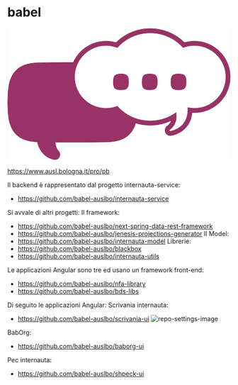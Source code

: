 # babel
![repo-settings-image](https://github.com/babel-auslbo/babel/blob/master/logo-babel.jpg?raw=true)

https://www.ausl.bologna.it/pro/pb

Il backend è rappresentato dal progetto internauta-service: 
- https://github.com/babel-auslbo/internauta-service

Si avvale di altri progetti:
Il framework:
- https://github.com/babel-auslbo/next-spring-data-rest-framework
- https://github.com/babel-auslbo/jenesis-projections-generator
Il Model:
- https://github.com/babel-auslbo/internauta-model
Librerie:
- https://github.com/babel-auslbo/blackbox
- https://github.com/babel-auslbo/internauta-utils

Le applicazioni Angular sono tre ed usano un framework front-end:
- https://github.com/babel-auslbo/nfa-library
- https://github.com/babel-auslbo/bds-libs

Di seguito le applicazioni Angular:
Scrivania internauta:
- https://github.com/babel-auslbo/scrivania-ui
![repo-settings-image](https://user-images.githubusercontent.com/18093541/63130482-99e6ad80-bf88-11e9-99a1-d3cf1660b47e.png)

BabOrg:
- https://github.com/babel-auslbo/baborg-ui

Pec internauta:
- https://github.com/babel-auslbo/shpeck-ui


